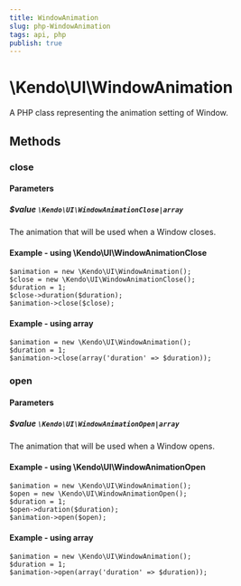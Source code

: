 ```yaml
---
title: WindowAnimation
slug: php-WindowAnimation
tags: api, php
publish: true
---
```


# \Kendo\UI\WindowAnimation

A PHP class representing the animation setting of Window.


## Methods

### close

#### Parameters

##### $value `\Kendo\UI\WindowAnimationClose|array`

The animation that will be used when a Window closes.


#### Example - using \Kendo\UI\WindowAnimationClose

    $animation = new \Kendo\UI\WindowAnimation();
    $close = new \Kendo\UI\WindowAnimationClose();
    $duration = 1;
    $close->duration($duration);
    $animation->close($close);

#### Example - using array

    $animation = new \Kendo\UI\WindowAnimation();
    $duration = 1;
    $animation->close(array('duration' => $duration));

### open

#### Parameters

##### $value `\Kendo\UI\WindowAnimationOpen|array`

The animation that will be used when a Window opens.


#### Example - using \Kendo\UI\WindowAnimationOpen

    $animation = new \Kendo\UI\WindowAnimation();
    $open = new \Kendo\UI\WindowAnimationOpen();
    $duration = 1;
    $open->duration($duration);
    $animation->open($open);

#### Example - using array

    $animation = new \Kendo\UI\WindowAnimation();
    $duration = 1;
    $animation->open(array('duration' => $duration));


